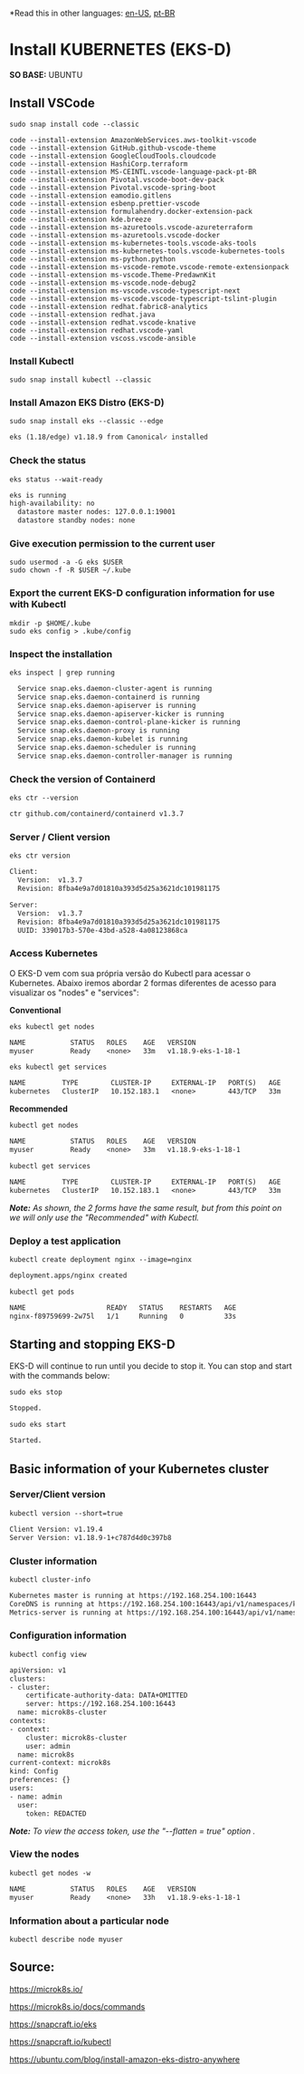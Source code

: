 \*Read this in other languages: [en-US](README.md), [pt-BR](README.pt-BR.md)

# Install KUBERNETES (EKS-D)

**SO BASE:** UBUNTU

## Install VSCode

```shell
sudo snap install code --classic
```

```shell
code --install-extension AmazonWebServices.aws-toolkit-vscode
code --install-extension GitHub.github-vscode-theme
code --install-extension GoogleCloudTools.cloudcode
code --install-extension HashiCorp.terraform
code --install-extension MS-CEINTL.vscode-language-pack-pt-BR
code --install-extension Pivotal.vscode-boot-dev-pack
code --install-extension Pivotal.vscode-spring-boot
code --install-extension eamodio.gitlens
code --install-extension esbenp.prettier-vscode
code --install-extension formulahendry.docker-extension-pack
code --install-extension kde.breeze
code --install-extension ms-azuretools.vscode-azureterraform
code --install-extension ms-azuretools.vscode-docker
code --install-extension ms-kubernetes-tools.vscode-aks-tools
code --install-extension ms-kubernetes-tools.vscode-kubernetes-tools
code --install-extension ms-python.python
code --install-extension ms-vscode-remote.vscode-remote-extensionpack
code --install-extension ms-vscode.Theme-PredawnKit
code --install-extension ms-vscode.node-debug2
code --install-extension ms-vscode.vscode-typescript-next
code --install-extension ms-vscode.vscode-typescript-tslint-plugin
code --install-extension redhat.fabric8-analytics
code --install-extension redhat.java
code --install-extension redhat.vscode-knative
code --install-extension redhat.vscode-yaml
code --install-extension vscoss.vscode-ansible
```

### Install Kubectl

```shell
sudo snap install kubectl --classic
```

### Install Amazon EKS Distro (EKS-D)

```shell
sudo snap install eks --classic --edge
```

```txt
eks (1.18/edge) v1.18.9 from Canonical✓ installed
```

### Check the status

```shell
eks status --wait-ready
```

```txt
eks is running
high-availability: no
  datastore master nodes: 127.0.0.1:19001
  datastore standby nodes: none
```

### Give execution permission to the current user

```shell
sudo usermod -a -G eks $USER
sudo chown -f -R $USER ~/.kube
```

### Export the current EKS-D configuration information for use with Kubectl

```shell
mkdir -p $HOME/.kube
sudo eks config > .kube/config
```

### Inspect the installation

```shell
eks inspect | grep running
```

```txt
  Service snap.eks.daemon-cluster-agent is running
  Service snap.eks.daemon-containerd is running
  Service snap.eks.daemon-apiserver is running
  Service snap.eks.daemon-apiserver-kicker is running
  Service snap.eks.daemon-control-plane-kicker is running
  Service snap.eks.daemon-proxy is running
  Service snap.eks.daemon-kubelet is running
  Service snap.eks.daemon-scheduler is running
  Service snap.eks.daemon-controller-manager is running
```

### Check the version of Containerd

```shell
eks ctr --version
```

```txt
ctr github.com/containerd/containerd v1.3.7
```

### Server / Client version

```shell
eks ctr version
```

```txt
Client:
  Version:  v1.3.7
  Revision: 8fba4e9a7d01810a393d5d25a3621dc101981175

Server:
  Version:  v1.3.7
  Revision: 8fba4e9a7d01810a393d5d25a3621dc101981175
  UUID: 339017b3-570e-43bd-a528-4a08123868ca
```

### Access Kubernetes

O EKS-D vem com sua própria versão do Kubectl para acessar o Kubernetes. Abaixo iremos abordar 2 formas diferentes de acesso para visualizar os "nodes" e "services":

**Conventional**

```shell
eks kubectl get nodes
```

```txt
NAME           STATUS   ROLES    AGE   VERSION
myuser         Ready    <none>   33m   v1.18.9-eks-1-18-1
```

```shell
eks kubectl get services
```

```txt
NAME         TYPE        CLUSTER-IP     EXTERNAL-IP   PORT(S)   AGE
kubernetes   ClusterIP   10.152.183.1   <none>        443/TCP   33m
```

**Recommended**

```shell
kubectl get nodes
```

```txt
NAME           STATUS   ROLES    AGE   VERSION
myuser         Ready    <none>   33m   v1.18.9-eks-1-18-1
```

```shell
kubectl get services
```

```txt
NAME         TYPE        CLUSTER-IP     EXTERNAL-IP   PORT(S)   AGE
kubernetes   ClusterIP   10.152.183.1   <none>        443/TCP   33m
```

_**Note:** As shown, the 2 forms have the same result, but from this point on we will only use the "Recommended" with Kubectl._

### Deploy a test application

```shell
kubectl create deployment nginx --image=nginx
```

```txt
deployment.apps/nginx created
```

```shell
kubectl get pods
```

```txt
NAME                    READY   STATUS    RESTARTS   AGE
nginx-f89759699-2w75l   1/1     Running   0          33s
```

## Starting and stopping EKS-D

EKS-D will continue to run until you decide to stop it. You can stop and start with the commands below:

```shell
sudo eks stop
```

```txt
Stopped.
```

```shell
sudo eks start
```

```txt
Started.
```

## Basic information of your Kubernetes cluster

### Server/Client version

```shell
kubectl version --short=true
```

```txt
Client Version: v1.19.4
Server Version: v1.18.9-1+c787d4d0c397b8
```

### Cluster information

```shell
kubectl cluster-info
```

```txt
Kubernetes master is running at https://192.168.254.100:16443
CoreDNS is running at https://192.168.254.100:16443/api/v1/namespaces/kube-system/services/kube-dns:dns/proxy
Metrics-server is running at https://192.168.254.100:16443/api/v1/namespaces/kube-system/services/https:metrics-server:/proxy
```

### Configuration information

```shell
kubectl config view
```

```txt
apiVersion: v1
clusters:
- cluster:
    certificate-authority-data: DATA+OMITTED
    server: https://192.168.254.100:16443
  name: microk8s-cluster
contexts:
- context:
    cluster: microk8s-cluster
    user: admin
  name: microk8s
current-context: microk8s
kind: Config
preferences: {}
users:
- name: admin
  user:
    token: REDACTED
```

_**Note:** To view the access token, use the "--flatten = true" option ._

### View the nodes

```shell
kubectl get nodes -w
```

```txt
NAME           STATUS   ROLES    AGE   VERSION
myuser         Ready    <none>   33h   v1.18.9-eks-1-18-1
```

### Information about a particular node

```shell
kubectl describe node myuser
```

## Source:

<https://microk8s.io/>

<https://microk8s.io/docs/commands>

<https://snapcraft.io/eks>

<https://snapcraft.io/kubectl>

<https://ubuntu.com/blog/install-amazon-eks-distro-anywhere>
